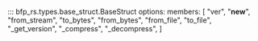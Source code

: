 ::: bfp_rs.types.base_struct.BaseStruct
    options:
        members: [
            "ver",
            "__new__",
            "from_stream",
            "to_bytes",
            "from_bytes",
            "from_file",
            "to_file",
            "_get_version",
            "_compress",
            "_decompress",
        ]